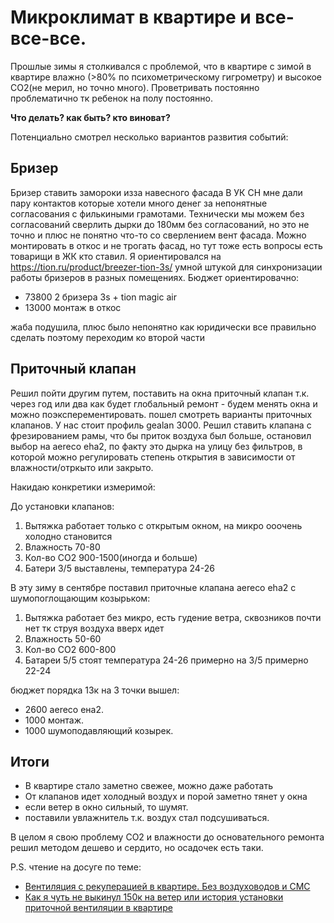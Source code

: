 # Микроклимат в квартире и все-все-все.

Прошлые зимы я столкивался с проблемой, что в квартире с зимой в квартире влажно (>80% по психометрическому гигрометру) и высокое СО2(не мерил, но точно много). Проветривать постоянно проблематично тк ребенок на полу постоянно.

**Что делать? как быть? кто виноват?**

Потенциально смотрел несколько вариантов развития событий:

## Бризер

Бризер ставить замороки изза навесного фасада В УК СН мне дали пару контактов которые хотели много денег за непонятные согласования с филькиными грамотами. Технически мы можем без согласований сверлить дырки до 180мм без согласований, но это не точно и плюс не понятно что-то со сверлением вент фасада. Можно монтировать в откос и не трогать фасад, но тут тоже есть вопросы есть товарищи в ЖК кто ставил. Я ориентировался на https://tion.ru/product/breezer-tion-3s/ умной штукой для синхронизации работы бризеров в разных помещениях. Бюджет ориентировачно:

- 73800 2 бризера 3s + tion magic air
- 13000 монтаж в откос

жаба подушила, плюс было непонятно как юридически все правильно сделать поэтому переходим ко второй части

## Приточный клапан

Решил пойти другим путем, поставить на окна приточный клапан т.к. через год или два как будет глобальный ремонт - будем менять окна и можно поэксперементировать. пошел смотреть варианты приточных клапанов. У нас стоит профиль gealan 3000. Решил ставить клапана с фрезированием рамы, что бы приток воздуха был больше, остановил выбор на aereco eha2, по факту это дырка на улицу без фильтров, в которой можно регулировать степень открытия в зависимости от влажности/отркыто или закрыто.

Накидаю конкретики измеримой:

До установки клапанов:

1. Вытяжка работает только с открытым окном, на микро ооочень холодно становится
2. Влажность 70-80
3. Кол-во СО2 900-1500(иногда и больше)
4. Батери 3/5 выставлены, температура 24-26

В эту зиму в сентябре поставил приточные клапана aereco eha2 с шумопоглощающим козырьком:

1. Вытяжка работает без микро, есть гудение ветра, сквозников почти нет тк струя воздуха вверх идет
2. Влажность 50-60
3. Кол-во СО2 600-800
4. Батареи 5/5 стоят температура 24-26 примерно на 3/5 примерно 22-24

бюджет порядка 13к на 3 точки вышел:

* 2600 aereco ена2.
* 1000 монтаж.
* 1000 шумоподавляющий козырек.

## Итоги

- В квартире стало заметно свежее, можно даже работать
- От клапанов идет холодный воздух и порой заметно тянет у окна
- если ветер в окно сильный, то шумят.
- поставили увлажнитель т.к. воздух стал подсушиваться.

В целом я свою проблему СО2 и влажности до основательного ремонта решил методом дешево и сердито, но осадочек есть таки.

P.S. чтение на досуге по теме:

* [Вентиляция с рекуперацией в квартире. Без воздуховодов и СМС](https://habr.com/ru/post/482778)
* [Как я чуть не выкинул 150к на ветер или история установки приточной вентиляции в квартире](https://habr.com/ru/post/482352)